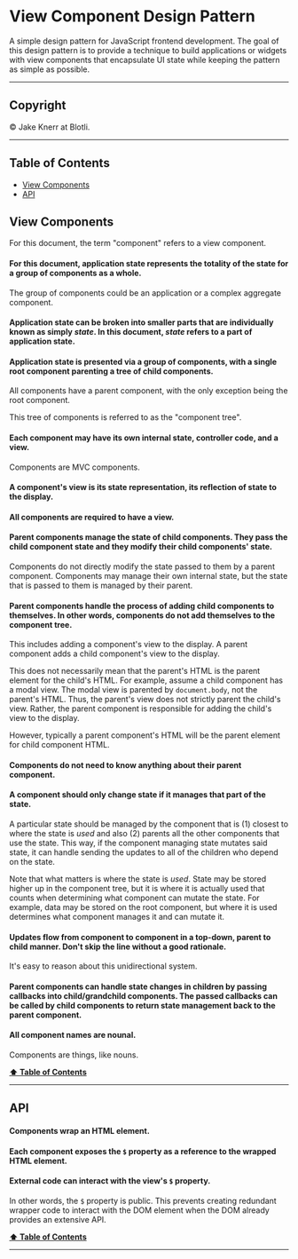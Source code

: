 # View Component Design Pattern <!-- omit in toc -->

A simple design pattern for JavaScript frontend development. The goal of this design pattern is to provide a technique to build applications or widgets with view components that encapsulate UI state while keeping the pattern as simple as possible.

---

## Copyright <!-- omit in toc -->

© Jake Knerr at Blotli.

---

## Table of Contents <a id="toc" name="toc"></a> <!-- omit in toc -->

- [View Components](#view-components)
- [API](#api)

## View Components

For this document, the term "component" refers to a view component.

#### For this document, application state represents the totality of the state for a group of components as a whole.

The group of components could be an application or a complex aggregate component.

#### Application state can be broken into smaller parts that are individually known as simply _state_. In this document, _state_ refers to a part of application state.

#### Application state is presented via a group of components, with a single root component parenting a tree of child components.

All components have a parent component, with the only exception being the root component.

This tree of components is referred to as the "component tree".

#### Each component may have its own internal state, controller code, and a view.

Components are MVC components.

#### A component's view is its state representation, its reflection of state to the display.

#### All components are required to have a view.

#### Parent components manage the state of child components. They pass the child component state and they modify their child components' state.

Components do not directly modify the state passed to them by a parent component. Components may manage their own internal state, but the state that is passed to them is managed by their parent.

#### Parent components handle the process of adding child components to themselves. In other words, components do not add themselves to the component tree.

This includes adding a component's view to the display. A parent component adds a child component's view to the display.

This does not necessarily mean that the parent's HTML is the parent element for the child's HTML. For example, assume a child component has a modal view. The modal view is parented by `document.body`, not the parent's HTML. Thus, the parent's view does not strictly parent the child's view. Rather, the parent component is responsible for adding the child's view to the display.

However, typically a parent component's HTML will be the parent element for child component HTML.

#### Components do not need to know anything about their parent component.

#### A component should only change state if it manages that part of the state.

A particular state should be managed by the component that is (1) closest to where the state is _used_ and also (2) parents all the other components that use the state. This way, if the component managing state mutates said state, it can handle sending the updates to all of the children who depend on the state.

Note that what matters is where the state is _used_. State may be stored higher up in the component tree, but it is where it is actually used that counts when determining what component can mutate the state. For example, data may be stored on the root component, but where it is used determines what component manages it and can mutate it.

#### Updates flow from component to component in a top-down, parent to child manner. Don't skip the line without a good rationale.

It's easy to reason about this unidirectional system.

#### Parent components can handle state changes in children by passing callbacks into child/grandchild components. The passed callbacks can be called by child components to return state management back to the parent component.

#### All component names are nounal.

Components are things, like nouns.

**[⬆ Table of Contents](#toc)**

---

## API

#### Components wrap an HTML element.

#### Each component exposes the `$` property as a reference to the wrapped HTML element.

#### External code can interact with the view's `$` property.

In other words, the `$` property is public. This prevents creating redundant wrapper code to interact with the DOM element when the DOM already provides an extensive API.

**[⬆ Table of Contents](#toc)**

---
